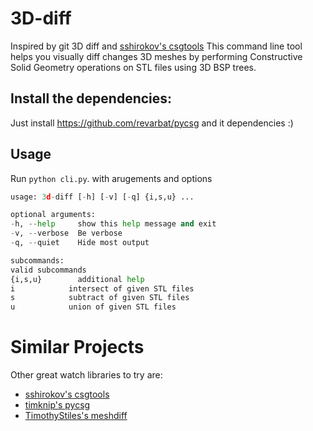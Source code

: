 # 3D-diff
Inspired by git 3D diff and [sshirokov's csgtools](https://github.com/sshirokov/csgtool)
This command line tool helps you visually diff changes 3D meshes by performing Constructive Solid Geometry operations on STL files using 3D BSP trees.

## Install the dependencies:
Just install https://github.com/revarbat/pycsg and it dependencies :)

## Usage
 Run `python cli.py`. with arugements and options 


```python cli.py -h 
usage: 3d-diff [-h] [-v] [-q] {i,s,u} ...

optional arguments:
-h, --help     show this help message and exit
-v, --verbose  Be verbose
-q, --quiet    Hide most output

subcommands:
valid subcommands
{i,s,u}        additional help
i            intersect of given STL files
s            subtract of given STL files
u            union of given STL files
```

# Similar Projects
Other great watch libraries to try are:
* [sshirokov's csgtools](https://github.com/sshirokov/csgtool)
* [timknip's pycsg](https://github.com/revarbat/pycsg)
* [TimothyStiles's meshdiff](https://github.com/TimothyStiles/meshdiff)
